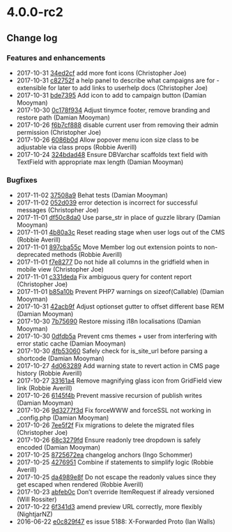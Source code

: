 # 4.0.0-rc2

<!--- Changes below this line will be automatically regenerated -->
<!-- markdownlint-disable proper-names enhanced-proper-names -->

## Change log

### Features and enhancements

- 2017-10-31 [34ed2cf](https://github.com/silverstripe/silverstripe-admin/commit/34ed2cf39fcdd5ca7b5fd9243903cf4f39535da9) add more font icons (Christopher Joe)
- 2017-10-31 [c82752f](https://github.com/silverstripe/silverstripe-campaign-admin/commit/c82752ffc6521405d5064e66ffd7ca122aaa69cb) a help panel to describe what campaigns are for - extensible for later to add links to userhelp docs (Christopher Joe)
- 2017-10-31 [bde7395](https://github.com/silverstripe/silverstripe-asset-admin/commit/bde73952d804fb8cbfd1d785b1f2b04ed42b5c4d) Add icon to add to campaign button (Damian Mooyman)
- 2017-10-30 [0c178f934](https://github.com/silverstripe/silverstripe-framework/commit/0c178f934de942b8b3f6b8fda78b1228656d9906) Adjust tinymce footer, remove branding and restore path (Damian Mooyman)
- 2017-10-26 [f6b7cf888](https://github.com/silverstripe/silverstripe-framework/commit/f6b7cf88893fdc5bc50f1c10d59696b41f924dc2) disable current user from removing their admin permission (Christopher Joe)
- 2017-10-26 [6086b0d](https://github.com/silverstripe/silverstripe-admin/commit/6086b0d48327b3e66191f2c949912a0a7841d0ed) Allow popover menu icon size class to be adjustable via class props (Robbie Averill)
- 2017-10-24 [324bdad48](https://github.com/silverstripe/silverstripe-framework/commit/324bdad48c7ad3c3faa75388e22a34dfdf7ae4b9) Ensure DBVarchar scaffolds text field with TextField with appropriate max length (Damian Mooyman)

### Bugfixes

- 2017-11-02 [37508a9](https://github.com/silverstripe/silverstripe-campaign-admin/commit/37508a91fa75512083b36ef311d3bc5d1ec70092) Behat tests (Damian Mooyman)
- 2017-11-02 [052d039](https://github.com/silverstripe/silverstripe-campaign-admin/commit/052d039d0cccd0215cfeddc915865e9c89644d02) error detection is incorrect for successful messages (Christopher Joe)
- 2017-11-01 [df50c8da0](https://github.com/silverstripe/silverstripe-framework/commit/df50c8da03033c3282a9589b292b00002f4f08e8) Use parse_str in place of guzzle library (Damian Mooyman)
- 2017-11-01 [4b80a3c](https://github.com/silverstripe/silverstripe-versioned/commit/4b80a3c4c6646ef2627432f2e0525a663b8d9832) Reset reading stage when user logs out of the CMS (Robbie Averill)
- 2017-11-01 [897cba55c](https://github.com/silverstripe/silverstripe-framework/commit/897cba55cbf6bf2fae6ec0bc2f464b4b61b4dd22) Move Member log out extension points to non-deprecated methods (Robbie Averill)
- 2017-11-01 [f7e8277](https://github.com/silverstripe/silverstripe-admin/commit/f7e827777dc95e66d75f1bcfe806724ca89f0684) Do not hide all columns in the gridfield when in mobile view (Christopher Joe)
- 2017-11-01 [c331deda](https://github.com/silverstripe/silverstripe-cms/commit/c331dedae929478c971348a5cfd431d99ea09bbd) Fix ambiguous query for content report (Christopher Joe)
- 2017-11-01 [b85a10b](https://github.com/silverstripe/silverstripe-graphql/commit/b85a10bf5d2e71c24d185f9017b3f15ec573030d) Prevent PHP7 warnings on sizeof(Callable) (Damian Mooyman)
- 2017-10-31 [42acb9f](https://github.com/silverstripe/silverstripe-admin/commit/42acb9f8f740e05745a8bed64b477a6ffe49c0f8) Adjust optionset gutter to offset different base REM (Damian Mooyman)
- 2017-10-30 [7b75690](https://github.com/silverstripe/silverstripe-admin/commit/7b7569051d76a18324dde344c7e62d978ce38cd8) Restore missing i18n localisations (Damian Mooyman)
- 2017-10-30 [0dfdb5a](https://github.com/silverstripe/silverstripe-errorpage/commit/0dfdb5a608d46d12b90562f7440328dc5f8f5533) Prevent cms themes + user from interfering with error static cache (Damian Mooyman)
- 2017-10-30 [4fb53060](https://github.com/silverstripe/silverstripe-cms/commit/4fb5306008328f38886c7ddb7b0b2a31addffc47) Safely check for is_site_url before parsing a shortcode (Damian Mooyman)
- 2017-10-27 [4d063289](https://github.com/silverstripe/silverstripe-cms/commit/4d0632892bf1c4bc56041881fccb9e0ff9c1d5db) Add warning state to revert action in CMS page history (Robbie Averill)
- 2017-10-27 [33161a4](https://github.com/silverstripe/silverstripe-admin/commit/33161a4735c6527ebedc1c3b0dce96430162b24f) Remove magnifying glass icon from GridField view link (Robbie Averill)
- 2017-10-26 [6145f4b](https://github.com/silverstripe/silverstripe-assets/commit/6145f4b07dea1e0af10f915e117afd4d5ab3f250) Prevent massive recursion of publish writes (Damian Mooyman)
- 2017-10-26 [9d3277f3d](https://github.com/silverstripe/silverstripe-framework/commit/9d3277f3d3937845d893ce9a93863a63b99b4546) Fix forceWWW and forceSSL not working in _config.php (Damian Mooyman)
- 2017-10-26 [7ee5f2f](https://github.com/silverstripe/silverstripe-assets/commit/7ee5f2fcedc375e1cbe1da97170db1f9f2b90b4e) Fix migrations to delete the migrated files (Christopher Joe)
- 2017-10-26 [68c3279fd](https://github.com/silverstripe/silverstripe-framework/commit/68c3279fd9b342f9664146c0131d185ca17c340a) Ensure readonly tree dropdown is safely encoded (Damian Mooyman)
- 2017-10-25 [8725672ea](https://github.com/silverstripe/silverstripe-framework/commit/8725672eaec2a85bfb1e6af05c37ad0e8a6e1790) changelog anchors (Ingo Schommer)
- 2017-10-25 [4276951](https://github.com/silverstripe/silverstripe-versioned/commit/427695106c49a538ca58baf5c7628f5a884121c2) Combine if statements to simplify logic (Robbie Averill)
- 2017-10-25 [da4989e8f](https://github.com/silverstripe/silverstripe-framework/commit/da4989e8f624247cb3618c1244d7c19055672a6c) Do not escape the readonly values since they get escaped when rendered (Robbie Averill)
- 2017-10-23 [abfeb0c](https://github.com/silverstripe/silverstripe-versioned/commit/abfeb0cccddd0af9254756208d5374b26d2bae7c) Don’t override ItemRequest if already versioned (Will Rossiter)
- 2017-10-22 [6f341d3](https://github.com/silverstripe/silverstripe-admin/commit/6f341d364ee3ddb8b7468c8b24ef3d7f7466fad0) amend preview URL correctly, more flexibly (NightjarNZ)
- 2016-06-22 [e0c829f47](https://github.com/silverstripe/silverstripe-framework/commit/e0c829f471f464d4ab23ab5b18775f2d16ccba6e) es issue 5188: X-Forwarded Proto (Ian Walls)
